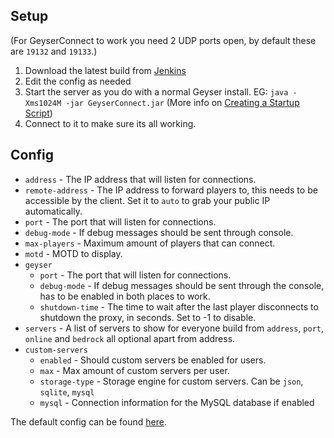 ## Setup
(For GeyserConnect to work you need 2 UDP ports open, by default these are `19132` and `19133`.)
1. Download the latest build from [Jenkins](https://ci.nukkitx.com/job/GeyserMC/job/GeyserConnect/job/master/)
2. Edit the config as needed
3. Start the server as you do with a normal Geyser install. EG: `java -Xms1024M -jar GeyserConnect.jar` (More info on [Creating a Startup Script](Creating-a-Startup-Script))
4. Connect to it to make sure its all working.

## Config
* `address` - The IP address that will listen for connections.
* `remote-address` - The IP address to forward players to, this needs to be accessible by the client. Set it to `auto` to grab your public IP automatically.
* `port` - The port that will listen for connections.
* `debug-mode` - If debug messages should be sent through console.
* `max-players` - Maximum amount of players that can connect.
* `motd` - MOTD to display.
* `geyser`
  * `port` - The port that will listen for connections.
  * `debug-mode` - If debug messages should be sent through the console, has to be enabled in both places to work.
  * `shutdown-time` - The time to wait after the last player disconnects to shutdown the proxy, in seconds. Set to -1 to disable.
* `servers` - A list of servers to show for everyone build from `address`, `port`, `online` and `bedrock` all optional apart from address.
* `custom-servers`
  * `enabled` - Should custom servers be enabled for users.
  * `max` - Max amount of custom servers per user.
  * `storage-type` - Storage engine for custom servers. Can be `json`, `sqlite`, `mysql`
  * `mysql` - Connection information for the MySQL database if enabled

The default config can be found [here](https://github.com/GeyserMC/GeyserConnect/blob/master/src/main/resources/config.yml).

